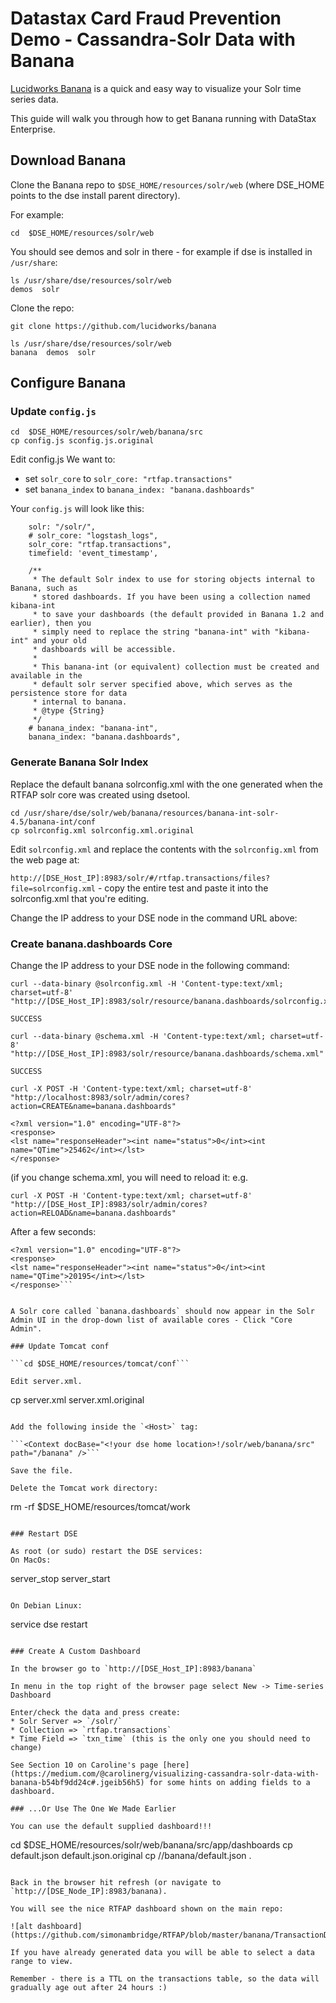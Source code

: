 # Datastax Card Fraud Prevention Demo - Cassandra-Solr Data with Banana

[Lucidworks Banana](https://github.com/lucidworks/banana) is a quick and easy way to visualize your Solr time series data.

This guide will walk you through how to get Banana running with DataStax Enterprise. 

## Download Banana

Clone the Banana repo to ```$DSE_HOME/resources/solr/web``` (where DSE_HOME points to the dse install parent directory).

For example:
```
cd  $DSE_HOME/resources/solr/web
```
You should see demos and solr in there - for example if dse is installed in ```/usr/share```:

```
ls /usr/share/dse/resources/solr/web
demos  solr
```
Clone the repo:
```
git clone https://github.com/lucidworks/banana

ls /usr/share/dse/resources/solr/web
banana  demos  solr
```

## Configure Banana

### Update `config.js`

```
cd  $DSE_HOME/resources/solr/web/banana/src
cp config.js sconfig.js.original
```

Edit config.js
We want to:
* set `solr_core` to `solr_core: "rtfap.transactions"`
* set `banana_index` to `banana_index: "banana.dashboards"`

Your `config.js` will look like this:
```
    solr: "/solr/",
    # solr_core: "logstash_logs",
    solr_core: "rtfap.transactions",
    timefield: 'event_timestamp',

    /**
     * The default Solr index to use for storing objects internal to Banana, such as 
     * stored dashboards. If you have been using a collection named kibana-int 
     * to save your dashboards (the default provided in Banana 1.2 and earlier), then you
     * simply need to replace the string "banana-int" with "kibana-int" and your old 
     * dashboards will be accessible. 
     *
     * This banana-int (or equivalent) collection must be created and available in the 
     * default solr server specified above, which serves as the persistence store for data 
     * internal to banana.
     * @type {String}
     */
    # banana_index: "banana-int",
    banana_index: "banana.dashboards",
```

### Generate Banana Solr Index

Replace the default banana solrconfig.xml with the one generated when the RTFAP solr core was created using dsetool.
```
cd /usr/share/dse/solr/web/banana/resources/banana-int-solr-4.5/banana-int/conf
cp solrconfig.xml solrconfig.xml.original
```

Edit `solrconfig.xml` and replace the contents with the `solrconfig.xml` from the web page at: 

`http://[DSE_Host_IP]:8983/solr/#/rtfap.transactions/files?file=solrconfig.xml` - copy the entire test and paste it into the solrconfig.xml that you're editing.

Change the IP address to your DSE node in the command URL above:


### Create banana.dashboards Core

Change the IP address to your DSE node in the following command:
```
curl --data-binary @solrconfig.xml -H 'Content-type:text/xml; charset=utf-8' "http://[DSE_Host_IP]:8983/solr/resource/banana.dashboards/solrconfig.xml"

SUCCESS

curl --data-binary @schema.xml -H 'Content-type:text/xml; charset=utf-8' "http://[DSE_Host_IP]:8983/solr/resource/banana.dashboards/schema.xml"

SUCCESS
```

```
curl -X POST -H 'Content-type:text/xml; charset=utf-8' "http://localhost:8983/solr/admin/cores?action=CREATE&name=banana.dashboards"

<?xml version="1.0" encoding="UTF-8"?>
<response>
<lst name="responseHeader"><int name="status">0</int><int name="QTime">25462</int></lst>
</response>
```

(if you change schema.xml, you will need to reload it: 
e.g. 

```
curl -X POST -H 'Content-type:text/xml; charset=utf-8' "http://[DSE_Host_IP]:8983/solr/admin/cores?action=RELOAD&name=banana.dashboards"
```
After a few seconds:
```
<?xml version="1.0" encoding="UTF-8"?>
<response>
<lst name="responseHeader"><int name="status">0</int><int name="QTime">20195</int></lst>
</response>```


A Solr core called `banana.dashboards` should now appear in the Solr Admin UI in the drop-down list of available cores - Click "Core Admin".

### Update Tomcat conf

```cd $DSE_HOME/resources/tomcat/conf```

Edit server.xml.
```
cp server.xml server.xml.original
```

Add the following inside the `<Host>` tag:

```<Context docBase="<!your dse home location>!/solr/web/banana/src" path="/banana" />```

Save the file.

Delete the Tomcat work directory:

```
rm -rf $DSE_HOME/resources/tomcat/work
```

### Restart DSE

As root (or sudo) restart the DSE services:
On MacOs:
```
server_stop
server_start
```

On Debian Linux:
```
service dse restart
```

### Create A Custom Dashboard

In the browser go to `http://[DSE_Host_IP]:8983/banana`

In menu in the top right of the browser page select New -> Time-series Dashboard

Enter/check the data and press create:
* Solr Server => `/solr/`
* Collection => `rtfap.transactions`
* Time Field => `txn_time` (this is the only one you should need to change)

See Section 10 on Caroline's page [here](https://medium.com/@carolinerg/visualizing-cassandra-solr-data-with-banana-b54bf9dd24c#.jgeib56h5) for some hints on adding fields to a dashboard.

### ...Or Use The One We Made Earlier

You can use the default supplied dashboard!!!
```
cd $DSE_HOME/resources/solr/web/banana/src/app/dashboards
cp default.json default.json.original
cp /<Your RTFAP repo location>/banana/default.json .
```

Back in the browser hit refresh (or navigate to `http://[DSE_Node_IP]:8983/banana).

You will see the nice RTFAP dashboard shown on the main repo:

![alt dashboard](https://github.com/simonambridge/RTFAP/blob/master/banana/TransactionDashboard.png)

If you have already generated data you will be able to select a data range to view.

Remember - there is a TTL on the transactions table, so the data will gradually age out after 24 hours :)



